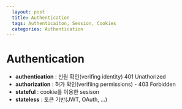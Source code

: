 ```yaml
---
  layout: post
  title: Authentication
  tags: Authenticaiton, Session, Cookies
  categories: Authentication
---
```


# Authentication
 
- **authentication** : 신원 확인(verifing identity) 401 Unathorized  
- **authorization** : 허가 확인(verifiing permissions) - 403 Forbidden  
- **stateful** : cookie를 이용한 sesison
- **stateless** : 토큰 기반(JWT, OAuth, ...)





















